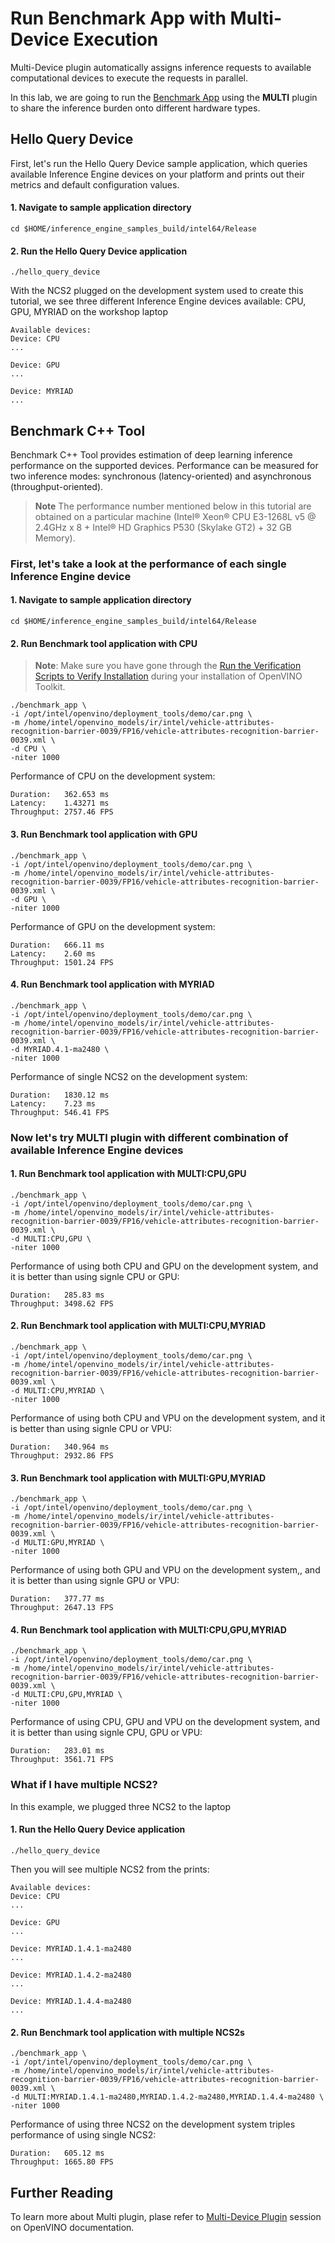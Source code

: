 
# Run Benchmark App with Multi-Device Execution 

Multi-Device plugin automatically assigns inference requests to available computational devices to execute the requests in parallel. 

In this lab, we are going to run the [Benchmark App](https://docs.openvinotoolkit.org/latest/openvino_docs_IE_DG_Samples_Overview.html) using the **MULTI** plugin to share the inference burden onto different hardware types.  

## Hello Query Device
First, let's run the Hello Query Device sample application, which queries available Inference Engine devices on your platform and prints out their metrics and default configuration values.

#### 1. Navigate to sample application directory
	cd $HOME/inference_engine_samples_build/intel64/Release
  
#### 2. Run the Hello Query Device application 
	./hello_query_device
    
With the NCS2 plugged on the development system used to create this tutorial, we see three different Inference Engine devices available: CPU, GPU, MYRIAD on the workshop laptop

	Available devices: 
	Device: CPU
	...

	Device: GPU
	...

	Device: MYRIAD
	...

## Benchmark C++ Tool     
Benchmark C++ Tool provides estimation of deep learning inference performance on the supported devices. Performance can be measured for two inference modes: synchronous (latency-oriented) and asynchronous (throughput-oriented).  
> **Note** The performance number mentioned below in this tutorial are obtained on a particular machine (Intel® Xeon® CPU E3-1268L v5 @ 2.4GHz x 8 + Intel® HD Graphics P530 (Skylake GT2) + 32 GB Memory).     

### First, let's take a look at the performance of each single Inference Engine device
#### 1. Navigate to sample application directory
	cd $HOME/inference_engine_samples_build/intel64/Release

#### 2. Run Benchmark tool application with CPU
> **Note**: Make sure you have gone through the [Run the Verification Scripts to Verify Installation](https://docs.openvinotoolkit.org/latest/openvino_docs_install_guides_installing_openvino_linux.html#run-the-demos) during your installation of OpenVINO Toolkit. 

	./benchmark_app \
	-i /opt/intel/openvino/deployment_tools/demo/car.png \
	-m /home/intel/openvino_models/ir/intel/vehicle-attributes-recognition-barrier-0039/FP16/vehicle-attributes-recognition-barrier-0039.xml \
	-d CPU \
	-niter 1000

Performance of CPU on the development system:

	Duration:   362.653 ms
	Latency:    1.43271 ms
	Throughput: 2757.46 FPS

#### 3. Run Benchmark tool application with GPU
	./benchmark_app \
	-i /opt/intel/openvino/deployment_tools/demo/car.png \
	-m /home/intel/openvino_models/ir/intel/vehicle-attributes-recognition-barrier-0039/FP16/vehicle-attributes-recognition-barrier-0039.xml \
	-d GPU \
	-niter 1000

Performance of GPU on the development system:

	Duration:   666.11 ms
	Latency:    2.60 ms
	Throughput: 1501.24 FPS


#### 4. Run Benchmark tool application with MYRIAD
	./benchmark_app \
	-i /opt/intel/openvino/deployment_tools/demo/car.png \
	-m /home/intel/openvino_models/ir/intel/vehicle-attributes-recognition-barrier-0039/FP16/vehicle-attributes-recognition-barrier-0039.xml \
	-d MYRIAD.4.1-ma2480 \
	-niter 1000

Performance of single NCS2 on the development system:

	Duration:   1830.12 ms
	Latency:    7.23 ms
	Throughput: 546.41 FPS

### Now let's try MULTI plugin with different combination of available Inference Engine devices
#### 1. Run Benchmark tool application with MULTI:CPU,GPU
	./benchmark_app \
	-i /opt/intel/openvino/deployment_tools/demo/car.png \
	-m /home/intel/openvino_models/ir/intel/vehicle-attributes-recognition-barrier-0039/FP16/vehicle-attributes-recognition-barrier-0039.xml \
	-d MULTI:CPU,GPU \
	-niter 1000

Performance of using both CPU and GPU on the development system, and it is better than using signle CPU or GPU:

	Duration:   285.83 ms
	Throughput: 3498.62 FPS

#### 2. Run Benchmark tool application with MULTI:CPU,MYRIAD
	./benchmark_app \
	-i /opt/intel/openvino/deployment_tools/demo/car.png \
	-m /home/intel/openvino_models/ir/intel/vehicle-attributes-recognition-barrier-0039/FP16/vehicle-attributes-recognition-barrier-0039.xml \
	-d MULTI:CPU,MYRIAD \
	-niter 1000

Performance of using both CPU and VPU on the development system, and it is better than using signle CPU or VPU:

	Duration:   340.964 ms
	Throughput: 2932.86 FPS

	
#### 3. Run Benchmark tool application with MULTI:GPU,MYRIAD
	./benchmark_app \
	-i /opt/intel/openvino/deployment_tools/demo/car.png \
	-m /home/intel/openvino_models/ir/intel/vehicle-attributes-recognition-barrier-0039/FP16/vehicle-attributes-recognition-barrier-0039.xml \
	-d MULTI:GPU,MYRIAD \
	-niter 1000

Performance of using both GPU and VPU on the development system,, and it is better than using signle GPU or VPU:
	
	Duration:   377.77 ms
	Throughput: 2647.13 FPS
	
#### 4. Run Benchmark tool application with MULTI:CPU,GPU,MYRIAD
	./benchmark_app \
	-i /opt/intel/openvino/deployment_tools/demo/car.png \
	-m /home/intel/openvino_models/ir/intel/vehicle-attributes-recognition-barrier-0039/FP16/vehicle-attributes-recognition-barrier-0039.xml \
	-d MULTI:CPU,GPU,MYRIAD \
	-niter 1000

Performance of using CPU, GPU and VPU on the development system, and it is better than using signle CPU, GPU or VPU:

	Duration:   283.01 ms
	Throughput: 3561.71 FPS
	
### What if I have multiple NCS2?
In this example, we plugged three NCS2 to the laptop

#### 1. Run the Hello Query Device application 
	./hello_query_device

Then you will see multiple NCS2 from the prints:

	Available devices: 
	Device: CPU
	...
	
	Device: GPU
	...
		
	Device: MYRIAD.1.4.1-ma2480
	...
	
	Device: MYRIAD.1.4.2-ma2480
	...

	Device: MYRIAD.1.4.4-ma2480
	...
	
#### 2. Run Benchmark tool application with multiple NCS2s
	./benchmark_app \
	-i /opt/intel/openvino/deployment_tools/demo/car.png \
	-m /home/intel/openvino_models/ir/intel/vehicle-attributes-recognition-barrier-0039/FP16/vehicle-attributes-recognition-barrier-0039.xml \
	-d MULTI:MYRIAD.1.4.1-ma2480,MYRIAD.1.4.2-ma2480,MYRIAD.1.4.4-ma2480 \
	-niter 1000

Performance of using three NCS2 on the development system triples performance of using single NCS2:

	Duration:   605.12 ms
	Throughput: 1665.80 FPS

## Further Reading
To learn more about Multi plugin, plase refer to [Multi-Device Plugin](https://docs.openvinotoolkit.org/latest/openvino_docs_IE_DG_supported_plugins_MULTI.html) session on OpenVINO documentation.


